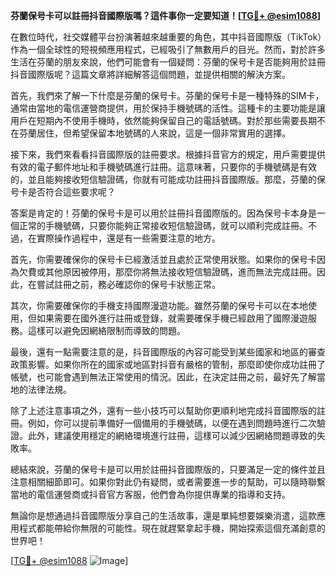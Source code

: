 **芬蘭保号卡可以註冊抖音國際版嗎？這件事你一定要知道！[[TG💪+ @esim1088](https://t.me/s/esim1088)]**

在數位時代，社交媒體平台扮演著越來越重要的角色，其中抖音國際版（TikTok）作為一個全球性的短視頻應用程式，已經吸引了無數用戶的目光。然而，對於許多生活在芬蘭的朋友來說，他們可能會有一個疑問：芬蘭的保号卡是否能夠用於註冊抖音國際版呢？這篇文章將詳細解答這個問題，並提供相關的解決方案。

首先，我們來了解一下什麼是芬蘭的保号卡。芬蘭的保号卡是一種特殊的SIM卡，通常由當地的電信運營商提供，用於保持手機號碼的活性。這種卡的主要功能是讓用戶在短期內不使用手機時，依然能夠保留自己的電話號碼。對於那些需要長期不在芬蘭居住，但希望保留本地號碼的人來說，這是一個非常實用的選擇。

接下來，我們來看看抖音國際版的註冊要求。根據抖音官方的規定，用戶需要提供有效的電子郵件地址和手機號碼進行註冊。這意味著，只要你的手機號碼是有效的，並且能夠接收短信驗證碼，你就有可能成功註冊抖音國際版。那麼，芬蘭的保号卡是否符合這些要求呢？

答案是肯定的！芬蘭的保号卡是可以用於註冊抖音國際版的。因為保号卡本身是一個正常的手機號碼，只要你能夠正常接收短信驗證碼，就可以順利完成註冊。不過，在實際操作過程中，還是有一些需要注意的地方。

首先，你需要確保你的保号卡已經激活並且處於正常使用狀態。如果你的保号卡因為欠費或其他原因被停用，那麼你將無法接收短信驗證碼，進而無法完成註冊。因此，在嘗試註冊之前，務必確認你的保号卡狀態正常。

其次，你需要確保你的手機支持國際漫遊功能。雖然芬蘭的保号卡可以在本地使用，但如果需要在國外進行註冊或登錄，就需要確保手機已經啟用了國際漫遊服務。這樣可以避免因網絡限制而導致的問題。

最後，還有一點需要注意的是，抖音國際版的內容可能受到某些國家和地區的審查政策影響。如果你所在的國家或地區對抖音有嚴格的管制，那麼即使你成功註冊了帳號，也可能會遇到無法正常使用的情況。因此，在決定註冊之前，最好先了解當地的法律法規。

除了上述注意事項之外，還有一些小技巧可以幫助你更順利地完成抖音國際版的註冊。例如，你可以提前準備好一個備用的手機號碼，以便在遇到問題時進行二次驗證。此外，建議使用穩定的網絡環境進行註冊，這樣可以減少因網絡問題導致的失敗率。

總結來說，芬蘭的保号卡是可以用於註冊抖音國際版的，只要滿足一定的條件並且注意相關細節即可。如果你對此仍有疑問，或者需要進一步的幫助，可以隨時聯繫當地的電信運營商或抖音官方客服，他們會為你提供專業的指導和支持。

無論你是想通過抖音國際版分享自己的生活故事，還是單純想要娛樂消遣，這款應用程式都能帶給你無限的可能性。現在就趕緊拿起手機，開始探索這個充滿創意的世界吧！

[[TG💪+ @esim1088](https://t.me/s/esim1088) ![Image](https://i.postimg.cc/4NQfJmqS/Snipaste-2025-05-13-00-14-12.png)]